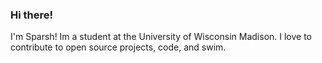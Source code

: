 ### Hi there!
I'm Sparsh! Im a student at the University of Wisconsin Madison.
I love to contribute to open source projects, code, and swim.

